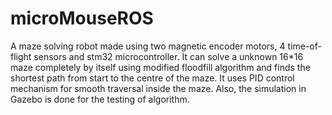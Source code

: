 # microMouseROS
A maze solving robot made using two magnetic encoder motors, 4 time-of-flight sensors and stm32 microcontroller. It can solve a unknown 16*16 maze completely by itself using modified floodfill algorithm and finds the shortest path from start to the centre of the maze. It uses PID control mechanism for 
smooth traversal inside the maze.
Also, the simulation in Gazebo is done for the testing of algorithm.
